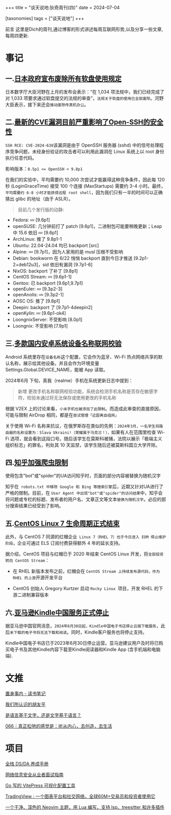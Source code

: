 +++
title = "谈天说地:狄奇周刊(四)"
date = 2024-07-04

[taxonomies]
tags = ["谈天说地"]
+++

前言 这里是Dich的周刊,通过博客的形式讲述每周互联网形势,以及分享一些文章,每周四更新.
<!-- more -->
# **事记**

## **一.[日本政府宣布废除所有软盘使用规定](https://newsdig.tbs.co.jp/articles/1270285)**

日本数字厅大臣河野在上月的发布会表示：“在 1,034 项法规中，我们已经完成了对 1,033 项要求通过软盘提交的法规的审查”，`法规关于软盘的使用已全部废除`。河野大臣表示，接下来还会`推动废除传真机办公`。

## **二.[最新的CVE漏洞目前严重影响了Open-SSH的安全性](https://www.qualys.com/regresshion-cve-2024-6387/)**

`SSH RCE: CVE-2024-638`该漏洞是由于 OpenSSH 服务器 (sshd) 中的信号处理程序竞争问题，未经身份验证的攻击者可以利用此漏洞在 Linux 系统上以 root 身份执行任意代码。

影响版本：`8.5p1 <= OpenSSH < 9.8p1`

在我们的实验中，平均需要约 10,000 次尝试才能赢得这种竞争条件，因此每 120 秒 (LoginGraceTime) 接受 100 个连接 (MaxStartups) 需要约 3-4 小时。最终，`平均需要约 6-8 小时才能获得远程 root shell`，因为我们只有一半的时间可以正确猜出 glibc 的地址（由于 ASLR）。

> 目前几个发行版的动静:

- Fedora: 💤 [9.6p1]
- openSUSE: 几分钟前打了 patch [9.6p1]，二进制包可能要稍晚更新；Leap 中 15.6 依旧 💤 [9.6p1]
- ArchLinux: 推了 9.8p1-1
- Ubuntu: 22.04-24.04 均已 backport [src]
- Alpine: 💤 [9.7p1]，因为人家用的是 musl 压根不受影响
- Debian: bookworm 在 6/22 悄悄 backport 直到今日才推送 [9.2p1-2+deb12u3]，sid 依旧有漏洞 [9.7p1-6]
- NixOS: backport 了补丁 [9.8p1]
- CentOS Stream: 💤 [9.6p1-1]
- Gentoo: 已 backport [9.6p1,9.7p1]
- openEuler: 💤 [9.3p2-3]
- openAnolis: 💤 [9.3p2-1]
- AOSC OS: 推了 [9.8p1]
- Deepin: backport 了 [9.7p1-4deepin2]
- openKylin: 💤 [9.6p1-ok4]
- LoongnixServer: 不受影响 [8.0p1]
- Loongnix: 不受影响 [7.9p1]


## **三.[多款国内安卓系统设备名称联网校验](https://s.v2ex.com/t/1053659)**


Android 系统里存在`设备名称`这个配置，它会作为蓝牙、Wi-Fi 热点网络共享的默认名称，展示给其他设备。并且会作为环境变量 Settings.Global.DEVICE_NAME，能被 App 读取。

2024年6月 下旬，真我（realme）手机在系统更新日志中提到：

>新增 更改手机名称联网校验功能，系统会检测手机名称是否存在敏感字符，校验未通过将无法保存或使用更改的手机名称

根据 V2EX 上的讨论来看，`小米手机也被添加了此限制`。而造成此审查的直接原因，可能与限制 AirDrop 相同，都是在`尝试管理「近距离自组网」`

关于使用 Wi-Fi 名称来抗议，在俄罗斯存在类似的先例：`2024年3月，一名学生将路由器的名称设置为：Slava Ukraini!（荣耀属于乌克兰！），`如果有人在范围里检查 Wi-Fi 选项，就会看到这段口号。随后该学生在莫斯科被捕，法院以展示「极端主义组织标志」的罪名，判处其 10 天监禁，该学生随后还被莫斯科国立大学开除。

## **四.[知乎加强爬虫限制](https://t.me/zaihuapd/25788)**

使用包含"bot"或"spider"的UA访问知乎时，页面的部分内容被替换为随机汉字

知乎在` robots.txt 中移除 Google 和 Bing 等搜索引擎`后，近期又针对UA进行了严格的限制。目前，在 `User Agent 中出现"bot"或"spider"的访问结果`中，知乎会将问题或专栏的标题、发布者的用户名、文章正文等文本`替换为随机汉字`。必应的部分搜索结果已经受到了影响。

## **五.[CentOS Linux 7 生命周期正式结束](https://t.me/CE_Observe/34311)**

此外，与 CentOS 7 同源的红帽企业` Linux 7（RHEL 7）也于今日进入 EOM 停止维护阶段`，企业可通过 ELS 订阅付费获得额外 4 年的延长支持。

据介绍，CentOS 项目与红帽已于 2020 年结束 CentOS Linux 开发，将`全部投资转向 CentOS Stream`：

- 在 RHEL 新版本发布之前，红帽会在 `CentOS Stream 上持续发布源代码，作为 RHEL 的上游`开源开发平台

- CentOS 创始人 Gregory Kurtzer 启动 `Rocky Linux `项目，开发 RHEL 的下游二进制兼容版本


## **六.[亚马逊Kindle中国服务正式停止](https://t.me/xhqcankao/11529)**

据亚马逊中国官网消息，`2024年6月30日起，Kindle中国电子书店停止云端下载服务`，此后`未下载的电子书将无法下载和阅读`。同时，Kindle客户服务也将停止支持。

Kindle中国电子书店已于2023年6月30日停止运营。亚马逊建议用户及时将已购买电子书及其他Kindle内容下载至Kindle阅读器和Kindle App (含手机端和电脑端).


# **文推**


[置身事内 - 读书笔记](https://tw93.fun/2024-06-30/china.html)

[我们所认识的胡友平](https://mp.weixin.qq.com/s/Fxczq9ba_WFs9WM32-7AtA)

[是语言基于文字，还是文字基于语言？](https://telegra.ph/%E6%98%AF%E8%AF%AD%E8%A8%80%E5%9F%BA%E4%BA%8E%E6%96%87%E5%AD%97%E8%BF%98%E6%98%AF%E6%96%87%E5%AD%97%E5%9F%BA%E4%BA%8E%E8%AF%AD%E8%A8%80---%E7%9F%A5%E4%B9%8E%E6%97%A5%E6%8A%A5-06-26-3)

[066｜真正松弛的感觉是：听从内心，去创造，去生活](https://usefulness.zhubai.love/posts/2420277964471472128)

# **项目**

[全栈 DS/DA 养成手册](https://github.com/Jace-Yang/Full-Stack_Data-Analyst)


[网络信息安全从业者面试指南](https://github.com/FeeiCN/SecurityInterviewGuide)

[Go 写的 VitePress 可视化配置工具](https://github.com/zhangdi168/VitePressSimple)

[TradingView : 一个图表平台和社交网络，全球60M+交易员和投资者使用它](https://cn.tradingview.com/markets/world-stocks/worlds-largest-companies/)

[一个干净、深色的 Neovim 主题，用 Lua 编写，支持 lsp、treesitter 和许多插件](https://github.com/folke/tokyonight.nvim?tab=readme-ov-file)